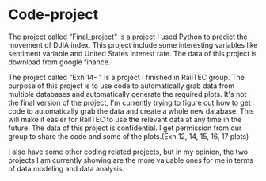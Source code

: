 # Code-project
The project called "Final_project" is a project I used Python to predict the movement of DJIA index. This project include some interesting variables like sentiment variable and United States interest rate.
The data of this project is download from google finance.

The project called "Exh 14- " is a project I finished in RailTEC group. The purpose of this project is to use code to automatically grab data from multiple databases and automatically generate the required plots. 
It's not the final version of the project, I'm currently trying to figure out how to get code to automatically grab the data and create a whole new database. This will make it easier for RailTEC to use the relevant data at any time in the future.
The data of this project is confidential. I get permission from our group to share the code and some of the plots.(Exh 12, 14, 15, 16, 17 plots)

I also have some other coding related projects, but in my opinion, the two projects I am currently showing are the more valuable ones for me in terms of data modeling and data analysis.
